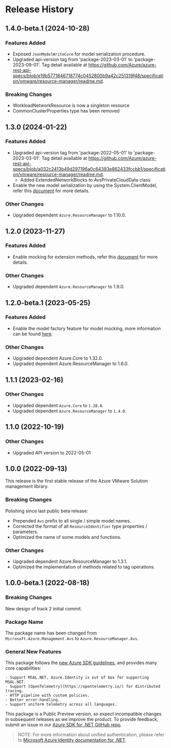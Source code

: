 # Release History

## 1.4.0-beta.1 (2024-10-28)

### Features Added

- Exposed `JsonModelWriteCore` for model serialization procedure.
- Upgraded api-version tag from 'package-2023-03-01' to 'package-2023-09-01'. Tag detail available at https://github.com/Azure/azure-rest-api-specs/blob/e19b5771846718774c0452800b9a42c251319f48/specification/vmware/resource-manager/readme.md.

### Breaking Changes
- WorkloadNetworkResource is now a singleton resource
- CommonClusterProperties type has been removed

## 1.3.0 (2024-01-22)

### Features Added

- Upgraded api-version tag from 'package-2022-05-01' to 'package-2023-03-01'. Tag detail available at https://github.com/Azure/azure-rest-api-specs/blob/a032c2413b49d297196a0c64393e862433fccbb1/specification/vmware/resource-manager/readme.md.
    - Added ExtendedNetworkBlocks to AvsPrivateCloudData class
- Enable the new model serialization by using the System.ClientModel, refer this [document](https://aka.ms/azsdk/net/mrw) for more details.

### Other Changes

- Upgraded dependent `Azure.ResourceManager` to 1.10.0.

## 1.2.0 (2023-11-27)

### Features Added

- Enable mocking for extension methods, refer this [document](https://aka.ms/azsdk/net/mocking) for more details.

### Other Changes

- Upgraded dependent `Azure.ResourceManager` to 1.9.0.

## 1.2.0-beta.1 (2023-05-25)

### Features Added

- Enable the model factory feature for model mocking, more information can be found [here](https://azure.github.io/azure-sdk/dotnet_introduction.html#dotnet-mocking-factory-builder).

### Other Changes

- Upgraded dependent Azure.Core to 1.32.0.
- Upgraded dependent Azure.ResourceManager to 1.6.0.

## 1.1.1 (2023-02-16)

### Other Changes

- Upgraded dependent `Azure.Core` to `1.28.0`.
- Upgraded dependent `Azure.ResourceManager` to `1.4.0`.

## 1.1.0 (2022-10-19)

### Other Changes

- Upgraded API version to 2022-05-01

## 1.0.0 (2022-09-13)

This release is the first stable release of the Azure VMware Solution management library.

### Breaking Changes

Polishing since last public beta release:
- Prepended `Avs` prefix to all single / simple model names.
- Corrected the format of all `ResourceIdentifier` type properties / parameters.
- Optimized the name of some models and functions.

### Other Changes

- Upgraded dependent Azure.ResourceManager to 1.3.1.
- Optimized the implementation of methods related to tag operations.

## 1.0.0-beta.1 (2022-08-18)

### Breaking Changes

New design of track 2 initial commit.

### Package Name

The package name has been changed from `Microsoft.Azure.Management.Avs` to `Azure.ResourceManager.Avs`.

### General New Features

This package follows the [new Azure SDK guidelines](https://azure.github.io/azure-sdk/general_introduction.html), and provides many core capabilities:

    - Support MSAL.NET, Azure.Identity is out of box for supporting MSAL.NET.
    - Support [OpenTelemetry](https://opentelemetry.io/) for distributed tracing.
    - HTTP pipeline with custom policies.
    - Better error-handling.
    - Support uniform telemetry across all languages.

This package is a Public Preview version, so expect incompatible changes in subsequent releases as we improve the product. To provide feedback, submit an issue in our [Azure SDK for .NET GitHub repo](https://github.com/Azure/azure-sdk-for-net/issues).

> NOTE: For more information about unified authentication, please refer to [Microsoft Azure Identity documentation for .NET](https://docs.microsoft.com//dotnet/api/overview/azure/identity-readme?view=azure-dotnet).
